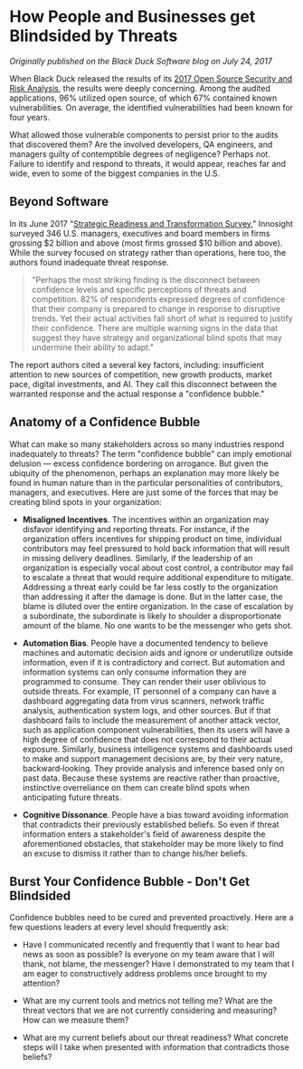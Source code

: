 # How People and Businesses get Blindsided by Threats
*Originally published on the Black Duck Software blog on July 24, 2017*

When Black Duck released the results of its [2017 Open Source Security and Risk Analysis](https://www.blackducksoftware.com/open-source-security-risk-analysis-2017), the results were deeply concerning. Among the audited applications, 96% utilized open source, of which 67% contained known vulnerabilities. On average, the identified vulnerabilities had been known for four years.

What allowed those vulnerable components to persist prior to the audits that discovered them? Are the involved developers, QA engineers, and managers guilty of contemptible degrees of negligence? Perhaps not. Failure to identify and respond to threats, it would appear, reaches far and wide, even to some of the biggest companies in the U.S. 

## Beyond Software   

In its June 2017 "[Strategic Readiness and Transformation Survey](https://www.innosight.com/insight/are-business-leaders-caught-in-a-confidence-bubble/)," Innosight surveyed 346 U.S. managers, executives and board members in firms grossing $2 billion and above (most firms grossed $10 billion and above). While the survey focused on strategy rather than operations, here too, the authors found inadequate threat response.

> "Perhaps the most striking finding is the disconnect between confidence levels and specific perceptions of threats and competition. 82% of respondents expressed degrees of confidence that their company is prepared to change in response to disruptive trends. Yet their actual activities fall short of what is required to justify their confidence. There are multiple warning signs in the data that suggest they have strategy and organizational blind spots that may undermine their ability to adapt."

The report authors cited a several key factors, including: insufficient attention to new sources of competition, new growth products, market pace, digital investments, and AI. They call this disconnect between the warranted response and the actual response a "confidence bubble." 
## Anatomy of a Confidence Bubble                                                                           

What can make so many stakeholders across so many industries respond inadequately to threats? The term "confidence bubble" can imply emotional delusion — excess confidence bordering on arrogance. But given the ubiquity of the phenomenon, perhaps an explanation may more likely be found in human nature than in the particular personalities of contributors, managers, and executives. Here are just some of the forces that may be creating blind spots in your organization:

* **Misaligned Incentives**. The incentives within an organization may disfavor identifying and reporting threats. For instance, if the organization offers incentives for shipping product on time, individual contributors may feel pressured to hold back information that will result in missing delivery deadlines. Similarly, if the leadership of an organization is especially vocal about cost control, a contributor may fail to escalate a threat that would require additional expenditure to mitigate. Addressing a threat early could be far less costly to the organization than addressing it after the damage is done. But in the latter case, the blame is diluted over the entire organization. In the case of escalation by a subordinate, the subordinate is likely to shoulder a disproportionate amount of the blame. No one wants to be the messenger who gets shot.

* **Automation Bias**. People have a documented tendency to believe machines and automatic decision aids and ignore or underutilize outside information, even if it is contradictory and correct. But automation and information systems can only consume information they are programmed to consume. They can render their user oblivious to outside threats. For example, IT personnel of a company can have a dashboard aggregating data from virus scanners, network traffic analysis, authentication system logs, and other sources. But if that dashboard fails to include the measurement of another attack vector, such as application component vulnerabilities, then its users will have a high degree of confidence that does not correspond to their actual exposure. Similarly, business intelligence systems and dashboards used to make and support management decisions are, by their very nature, backward‑looking. They provide analysis and inference based only on past data. Because these systems are reactive rather than proactive, instinctive overreliance on them can create blind spots when anticipating future threats.

* **Cognitive Dissonance**. People have a bias toward avoiding information that contradicts their previously established beliefs. So even if threat information enters a stakeholder's field of awareness despite the aforementioned obstacles, that stakeholder may be more likely to find an excuse to dismiss it rather than to change his/her beliefs.

## Burst Your Confidence Bubble - Don't Get Blindsided                                                                            

Confidence bubbles need to be cured and prevented proactively. Here are a few questions leaders at every level should frequently ask:

 * Have I communicated recently and frequently that I want to hear bad news as soon as possible? Is everyone on my team aware that I will thank, not blame, the messenger? Have I demonstrated to my team that I am eager to constructively address problems once brought to my attention?

 * What are my current tools and metrics not telling me? What are the threat vectors that we are not currently considering and measuring? How can we measure them?

 * What are my current beliefs about our threat readiness? What concrete steps will I take when presented with information that contradicts those beliefs?
